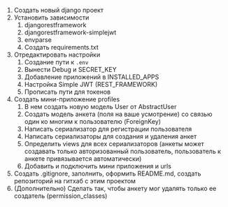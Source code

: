 1. Создать новый django проект
2. Установить зависимости
   1. djangorestframework
   2. djangorestframework-simplejwt
   3. envparse
   4. Создать requirements.txt
3. Отредактировать настройки
   1. Создание пути к `.env`
   2. Вынести Debug и SECRET_KEY
   3. Добавление приложений в INSTALLED_APPS
   4. Настройка Simple JWT (REST_FRAMEWORK)
   5. Прописать пути для токенов
4. Создать мини-приложение profiles
   1. В нем создать новую модель User от AbstractUser
   2. Создать модель анкета (поля на ваше усмотрение) со связью один ко многим к пользователю (ForeignKey)
   3. Написать сериализатор для регистрации пользователя 
   4. Написать сериализаторы для создания и удаления анкет
   5. Определить views для всех сериализаторов (анкеты может создавать только авторизованный пользователь, пользователь к анкете привязывается автоматически)
   6. Добавить и подключить мини приложения и urls
5. Создать .gitignore, заполнить, оформить README.md, создать репозиторий на гитхаб с этим проектом
6. (Дополнительно) Сделать так, чтобы анкету мог удалять только ее создатель (permission_classes)